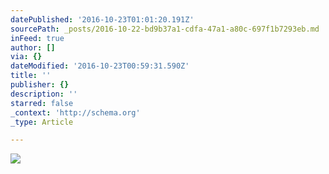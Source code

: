 ```yaml
---
datePublished: '2016-10-23T01:01:20.191Z'
sourcePath: _posts/2016-10-22-bd9b37a1-cdfa-47a1-a80c-697f1b7293eb.md
inFeed: true
author: []
via: {}
dateModified: '2016-10-23T00:59:31.590Z'
title: ''
publisher: {}
description: ''
starred: false
_context: 'http://schema.org'
_type: Article

---
```

![](https://the-grid-user-content.s3-us-west-2.amazonaws.com/515f9c92-97dc-4fec-ad05-c2120f61a94a.jpg)